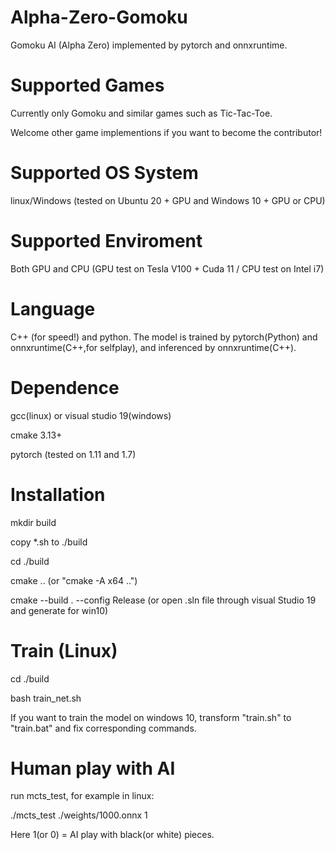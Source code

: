 # Alpha-Zero-Gomoku
Gomoku AI (Alpha Zero) implemented by pytorch and onnxruntime.

# Supported Games
Currently only Gomoku and similar games such as Tic-Tac-Toe. 

Welcome other game implementions if you want to become the contributor!


# Supported OS System
linux/Windows (tested on Ubuntu 20 + GPU and Windows 10 + GPU or CPU)


# Supported Enviroment
Both GPU and CPU (GPU test on Tesla V100 + Cuda 11 / CPU test on Intel i7)


# Language
C++ (for speed!) and python. The model is trained by pytorch(Python) and onnxruntime(C++,for selfplay), and inferenced by onnxruntime(C++).


# Dependence
gcc(linux) or visual studio 19(windows)

cmake 3.13+

pytorch (tested on 1.11 and 1.7)


# Installation
mkdir build

copy *.sh to ./build

cd ./build

cmake ..    (or "cmake -A x64 ..")

cmake --build . --config Release   (or open .sln file through visual Studio 19 and generate for win10)


# Train (Linux)
cd ./build

bash train_net.sh

If you want to train the model on windows 10, transform "train.sh" to "train.bat" and fix corresponding commands.


# Human play with AI
run mcts_test, for example in linux:

./mcts_test ./weights/1000.onnx 1

Here 1(or 0) = AI play with black(or white) pieces. 
